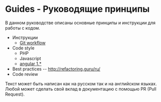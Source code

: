 # Guides - Руководящие принципы

В данном руководстве описаны основные принципы и инструкции для работы с кодом.

 - Инструкции
   - [Git workflow](instructions/git.md)
 - Code style
   - PHP
   - Javascript
    - [angular 1.*](https://github.com/johnpapa/angularjs-styleguide)  
 - Best practices
 -- http://refactoring.guru/ru/
 - Code review

Текст может быть написан как на русском так и на английском языках.
Любой может сделать свой вклад в документацию с помощью PR (Pull Request).

